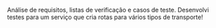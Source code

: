 Análise de requisitos, listas de verificação e casos de teste. Desenvolvi testes para um serviço que cria rotas para vários tipos de transporte!
